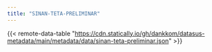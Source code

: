```yaml
---
title: "SINAN-TETA-PRELIMINAR"
---
```


{{< remote-data-table "https://cdn.statically.io/gh/dankkom/datasus-metadata/main/metadata/data/sinan-teta-preliminar.json" >}}

